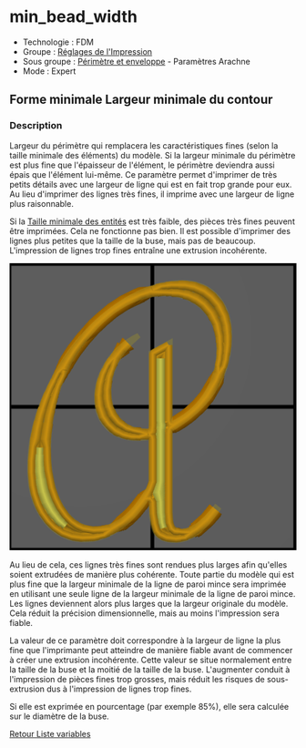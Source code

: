 # min_bead_width

* Technologie : FDM
* Groupe : [Réglages de l'Impression](../print_settings/print_settings.md)
* Sous groupe : [Périmètre et enveloppe](../print_settings/print_settings.md#périmètre-et-enveloppe)  - Paramètres Arachne 
* Mode : Expert

## Forme minimale  Largeur minimale du contour

### Description

Largeur du périmètre qui remplacera les caractéristiques fines (selon la taille minimale des éléments) du modèle. Si la largeur minimale du périmètre est plus fine que l'épaisseur de l'élément, le périmètre deviendra aussi épais que l'élément lui-même. 
Ce paramètre permet d'imprimer de très petits détails avec une largeur de ligne qui est en fait trop grande pour eux. Au lieu d'imprimer des lignes très fines, il imprime avec une largeur de ligne plus raisonnable.

Si la [Taille minimale des entités](min_feature_size.md) est très faible, des pièces très fines peuvent être imprimées. Cela ne fonctionne pas bien. Il est possible d'imprimer des lignes plus petites que la taille de la buse, mais pas de beaucoup. L'impression de lignes trop fines entraîne une extrusion incohérente.

![Largeur minimal définie plus grand que la largeur d'extrusion, les zones fines seront extrudées plus épaisses](./images/min_bead_width/min_bead_width_05.png)

Au lieu de cela, ces lignes très fines sont rendues plus larges afin qu'elles soient extrudées de manière plus cohérente. Toute partie du modèle qui est plus fine que la largeur minimale de la ligne de paroi mince sera imprimée en utilisant une seule ligne de la largeur minimale de la ligne de paroi mince. Les lignes deviennent alors plus larges que la largeur originale du modèle. Cela réduit la précision dimensionnelle, mais au moins l'impression sera fiable.


La valeur de ce paramètre doit correspondre à la largeur de ligne la plus fine que l'imprimante peut atteindre de manière fiable avant de commencer à créer  une extrusion incohérente. Cette valeur se situe normalement entre la taille de la buse et la moitié de la taille de la buse. L'augmenter conduit à l'impression de pièces fines trop grosses, mais réduit les risques de sous-extrusion dus à l'impression de lignes trop fines.

Si elle est exprimée en pourcentage (par exemple 85%), elle sera calculée sur le diamètre de la buse.

[Retour Liste variables](variable_list.md)